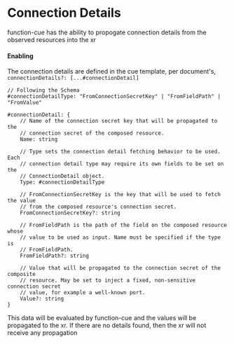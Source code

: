 # Connection Details

function-cue has the ability to propogate connection details from the observed resources
into the xr

#### Enabling

The connection details are defined in the cue template, per document's, `connectionDetails?: [...#connectionDetail]`

```cue
// Following the Schema
#connectionDetailType: "FromConnectionSecretKey" | "FromFieldPath" | "FromValue"

#connectionDetail: {
	// Name of the connection secret key that will be propagated to the
	// connection secret of the composed resource.
	Name: string

	// Type sets the connection detail fetching behavior to be used. Each
	// connection detail type may require its own fields to be set on the
	// ConnectionDetail object.
	Type: #connectionDetailType

	// FromConnectionSecretKey is the key that will be used to fetch the value
	// from the composed resource's connection secret.
	FromConnectionSecretKey?: string

	// FromFieldPath is the path of the field on the composed resource whose
	// value to be used as input. Name must be specified if the type is
	// FromFieldPath.
	FromFieldPath?: string

	// Value that will be propagated to the connection secret of the composite
	// resource. May be set to inject a fixed, non-sensitive connection secret
	// value, for example a well-known port.
	Value?: string
}
```

This data will be evaluated by function-cue and the values will be propagated to the xr.
If there are no details found, then the xr will not receive any propagation
